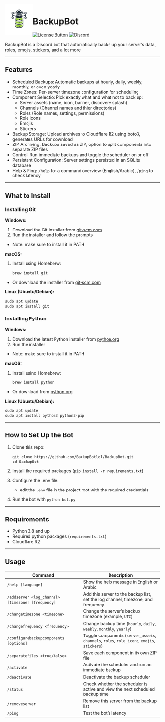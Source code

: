 [License Button]: https://img.shields.io/badge/License-Apache_2.0-green
[License Link]: https://github.com/BackupBotlol/BackupBot/blob/main/LICENSE 'Apache 2.0 License.'

<img align="left" width="90" height="100" src="icon/BackupBot.png">


# BackupBot
[![License Button]][License Link]
[![Discord](https://img.shields.io/discord/1350036500921716756.svg?label=&logo=discord&logoColor=ffffff&color=7389D8&labelColor=6A7EC2)](https://discord.gg/Xnh5ckQVyV)

BackupBot is a Discord bot that automatically backs up your server’s data, roles, emojis, stickers, and a lot more

---

## Features

- Scheduled Backups: Automatic backups at hourly, daily, weekly, monthly, or even yearly
- Time Zones: Per-server timezone configuration for scheduling
- Component Selectio: Pick exactly what and what not to back up:
  - Server assets (name, icon, banner, discovery splash)  
  - Channels (Channel names and thier directories)
  - Roles (Role names, settings, permissions)  
  - Role icons
  - Emojis  
  - Stickers  
- Backup Storage: Upload archives to Cloudflare R2 using boto3, generates URLs for download
- ZIP Archiving: Backups saved as ZIP, option to split components into separate ZIP files
- Control: Run immediate backups and toggle the scheduler on or off
- Persistent Configuration: Server settings persisted in an SQLite database
- Help & Ping: `/help` for a command overview (English/Arabic), `/ping` to check latency

---

## What to Install

### Installing Git

**Windows:**
1. Download the Git installer from [git-scm.com](https://git-scm.com/download/win)
2. Run the installer and follow the prompts
- Note: make sure to install it in PATH

**macOS:**
1. Install using Homebrew:
   ```
   brew install git
   ```
- Or download the installer from [git-scm.com](https://git-scm.com/download/mac)

**Linux (Ubuntu/Debian):**
```
sudo apt update
sudo apt install git
```

### Installing Python

**Windows:**
1. Download the latest Python installer from [python.org](https://www.python.org/downloads/)
2. Run the installer
- Note: make sure to install it in PATH

**macOS:**
1. Install using Homebrew:
   ```
   brew install python
   ```
- Or download from [python.org](https://www.python.org/downloads/)

**Linux (Ubuntu/Debian):**
```
sudo apt update
sudo apt install python3 python3-pip
```

---

## How to Set Up the Bot

1. Clone this repo:
   ```
   git clone https://github.com/BackupBotlol/BackupBot.git
   cd BackupBot
   ```
3. Install the required packages (`pip install -r requirements.txt`)

4. Configure the .env file:

   - edit the `.env` file in the project root with the required credentials

5. Run the bot with `python bot.py`

---

## Requirements

- Python 3.8 and up
- Required python packages (`requirements.txt`)
- Cloudflare R2

---

## Usage

| Command | Description |
|---------|-------------|
| `/help [language]` | Show the help message in English or Arabic |
| `/addserver <log_channel> [timezone] [frequency]` | Add this server to the backup list, set the log channel, timezone, and frequency |
| `/changetimezone <timezone>` | Change the server’s backup timezone (example, `UTC`) |
| `/changefrequency <frequency>` | Change backup time (`hourly`, `daily`, `weekly`, `monthly`, `yearly`) |
| `/configurebackupcomponents [options]` | Toggle components (`server_assets`, `channels`, `roles`, `role_icons`, `emojis`, `stickers`) |
| `/separatefiles <true/false>` | Save each component in its own ZIP file |
| `/activate` | Activate the scheduler and run an immediate backup |
| `/deactivate` | Deactivate the backup scheduler |
| `/status` | Check whether the scheduler is active and view the next scheduled backup time |
| `/removeserver` | Remove this server from the backup list |
| `/ping` | Test the bot’s latency |
